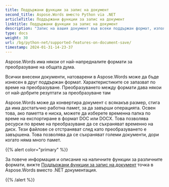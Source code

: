 ```yaml
---
title: Поддържани функции за запис на документ
second_title: Aspose.Words вместо Python via .NET
articleTitle: Поддържани функции за запис на документ
linktitle: Поддържани функции за запис на документ
description: "Запис на вашия документ във всеки поддържан формат, използвайки Python. Конвертиране и експортиране на документ от всякакъв размер."
type: docs
weight: 30
url: /bg/python-net/supported-features-on-document-save/
timestamp: 2024-01-31-14-23-37
---
```


Aspose.Words има някои от най-напредналите формати за преобразуване на общата дума.

Всички внесени документи, натоварени в Aspose.Words може да бъде изнесен в друг поддържан формат. Характеристиките се запазват по време на преобразуване. Преобразуването между формати дава някои от най-добрите резултати за преобразуване там

Aspose.Words може да конвертира документ с всякакъв размер, стига да има достатъчно работна памет, за да завърши операцията. Освен това, ако паметта е ниска, можете да изберете временна папка по време на експортиране в формат DOC или DOCX. Това позволява ресурси по време на преобразуване да се съхраняват временно на диск. Тези файлове се отстраняват след като преобразуването е завършена. Това позволява да се съхраняват големи документи, дори когато няма много памет.

{{% alert color="primary" %}}

За повече информация и описание на наличните функции за различните формати, вижте [Поддържани функции за запис на документ](/words/bg/net/supported-features-on-document-save/) точка в Aspose.Words вместо .NET документация.

{{% /alert %}}
